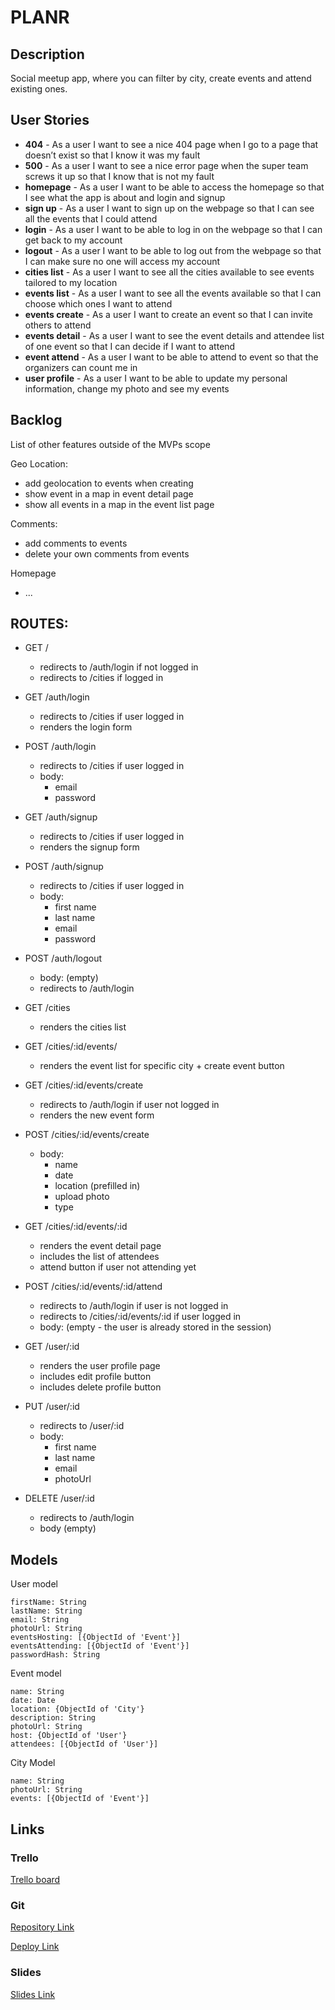 # PLANR

## Description

Social meetup app, where you can filter by city, create events and attend existing ones.
 
## User Stories

- **404** - As a user I want to see a nice 404 page when I go to a page that doesn’t exist so that I know it was my fault 
- **500** - As a user I want to see a nice error page when the super team screws it up so that I know that is not my fault
- **homepage** - As a user I want to be able to access the homepage so that I see what the app is about and login and signup
- **sign up** - As a user I want to sign up on the webpage so that I can see all the events that I could attend
- **login** - As a user I want to be able to log in on the webpage so that I can get back to my account
- **logout** - As a user I want to be able to log out from the webpage so that I can make sure no one will access my account
- **cities list** - As a user I want to see all the cities available to see events tailored to my location
- **events list** - As a user I want to see all the events available so that I can choose which ones I want to attend
- **events create** - As a user I want to create an event so that I can invite others to attend
- **events detail** - As a user I want to see the event details and attendee list of one event so that I can decide if I want to attend 
- **event attend** - As a user I want to be able to attend to event so that the organizers can count me in
- **user profile** - As a user I want to be able to update my personal information, change my photo and see my events

## Backlog

List of other features outside of the MVPs scope

Geo Location:
- add geolocation to events when creating
- show event in a map in event detail page
- show all events in a map in the event list page

Comments: 
- add comments to events
- delete your own comments from events

Homepage
- ...


## ROUTES:

- GET /
  - redirects to /auth/login if not logged in
  - redirects to /cities if logged in

- GET /auth/login
  - redirects to /cities if user logged in
  - renders the login form
- POST /auth/login
  - redirects to /cities if user logged in
  - body:
    - email
    - password
- GET /auth/signup
  - redirects to /cities if user logged in
  - renders the signup form 
- POST /auth/signup
  - redirects to /cities if user logged in
  - body:
    - first name
    - last name
    - email
    - password
- POST /auth/logout
  - body: (empty)
  - redirects to /auth/login

- GET /cities
  - renders the cities list

- GET /cities/:id/events/
  - renders the event list for specific city + create event button
- GET /cities/:id/events/create
  - redirects to /auth/login if user not logged in
  - renders the new event form
- POST /cities/:id/events/create
  - body:
    - name
    - date
    - location (prefilled in)
    - upload photo
    - type

- GET /cities/:id/events/:id
  - renders the event detail page
  - includes the list of attendees
  - attend button if user not attending yet
- POST /cities/:id/events/:id/attend 
  - redirects to /auth/login if user is not logged in
  - redirects to /cities/:id/events/:id if user logged in
  - body: (empty - the user is already stored in the session)

- GET /user/:id
  - renders the user profile page
  - includes edit profile button
  - includes delete profile button
- PUT /user/:id
  - redirects to /user/:id 
  - body: 
    - first name
    - last name
    - email
    - photoUrl
- DELETE /user/:id
  - redirects to /auth/login 
  - body (empty)


## Models

User model
 
```
firstName: String
lastName: String
email: String
photoUrl: String
eventsHosting: [{ObjectId of 'Event'}]
eventsAttending: [{ObjectId of 'Event'}]
passwordHash: String
```

Event model

```
name: String
date: Date
location: {ObjectId of 'City'}
description: String
photoUrl: String
host: {ObjectId of 'User'}
attendees: [{ObjectId of 'User'}]
``` 

City Model

```
name: String
photoUrl: String
events: [{ObjectId of 'Event'}]
```


## Links

### Trello

[Trello board](https://trello.com/b/KESAW0Tq/project-m2-planr)

### Git

[Repository Link](https://github.com/willemprins93/project-m2-planr)

[Deploy Link](http://heroku.com)

### Slides

[Slides Link](https://www.figma.com/file/6r1wKm6IAjQniRgHhxWQnm/Home-page?node-id=74%3A151) 
